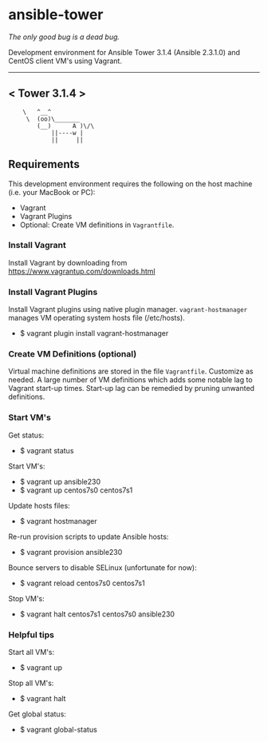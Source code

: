 # ansible-tower
_The only good bug is a dead bug._

Development environment for Ansible Tower 3.1.4 (Ansible 2.3.1.0) and CentOS client VM's using Vagrant. 
 _______________
<  Tower 3.1.4  >
 ---------------
        \   ^__^
         \  (oo)\_______
            (__)      A )\/\
                ||----w |
                ||     ||

## Requirements

This development environment requires the following on the host machine (i.e. your MacBook or PC):

  - Vagrant
  - Vagrant Plugins
  - Optional:  Create VM definitions in `Vagrantfile`.

### Install Vagrant

Install Vagrant by downloading from https://www.vagrantup.com/downloads.html

### Install Vagrant Plugins

Install Vagrant plugins using native plugin manager.  `vagrant-hostmanager` manages VM operating system hosts file (/etc/hosts).

  - $ vagrant plugin install vagrant-hostmanager

### Create VM Definitions (optional)

Virtual machine definitions are stored in the file `Vagrantfile`.  Customize as needed.
A large number of VM definitions which adds some notable lag to Vagrant start-up times.
Start-up lag can be remedied by pruning unwanted definitions.

### Start VM's

Get status:
  - $ vagrant status

Start VM's:
  - $ vagrant up ansible230
  - $ vagrant up centos7s0 centos7s1

Update hosts files:
  - $ vagrant hostmanager

Re-run provision scripts to update Ansible hosts:
  - $ vagrant provision ansible230

Bounce servers to disable SELinux (unfortunate for now):
  - $ vagrant reload centos7s0 centos7s1

Stop VM's:
  - $ vagrant halt centos7s1 centos7s0 ansible230

### Helpful tips

Start all VM's:
  - $ vagrant up

Stop all VM's:
  - $ vagrant halt

Get global status:
  - $ vagrant global-status
